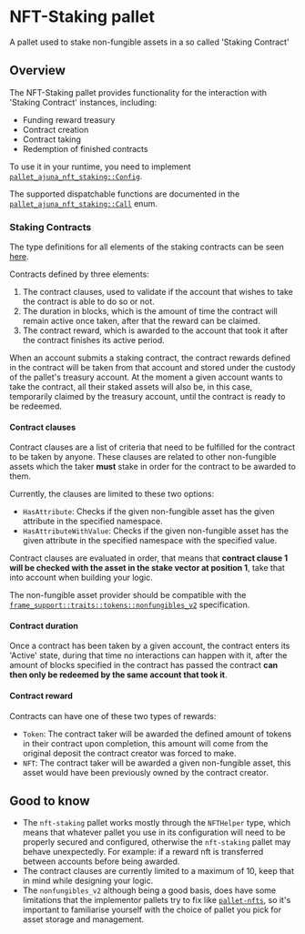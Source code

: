 # NFT-Staking pallet

A pallet used to stake non-fungible assets in a so called 'Staking Contract'

## Overview

The NFT-Staking pallet provides functionality for the interaction with 'Staking Contract' instances, including:

* Funding reward treasury
* Contract creation
* Contract taking
* Redemption of finished contracts

To use it in your runtime, you need to implement [`pallet_ajuna_nft_staking::Config`](https://github.com/ajuna-network/Ajuna/blob/develop/pallets/nft-staking/src/lib.rs#L88).

The supported dispatchable functions are documented in the [`pallet_ajuna_nft_staking::Call`](https://github.com/ajuna-network/Ajuna/blob/develop/pallets/nft-staking/src/lib.rs#L324) enum.

### Staking Contracts

The type definitions for all elements of the staking contracts can be seen [here](https://github.com/ajuna-network/Ajuna/blob/develop/pallets/nft-staking/src/contracts.rs).

Contracts defined by three elements: 

1. The contract clauses, used to validate if the account that wishes to take the contract is able to do so or not.
2. The duration in blocks, which is the amount of time the contract will remain active once taken, after that the reward can be claimed.
3. The contract reward, which is awarded to the account that took it after the contract finishes its active period.

When an account submits a staking contract, the contract rewards defined in the contract will be taken from that account and stored under the custody of the pallet's treasury account. At the moment
a given account wants to take the contract, all their staked assets will also be, in this case, temporarily claimed by the treasury account, until the contract is ready to be redeemed.

#### Contract clauses

Contract clauses are a list of criteria that need to be fulfilled for the contract to be taken by anyone. These clauses are related to other non-fungible assets which
the taker **must** stake in order for the contract to be awarded to them.

Currently, the clauses are limited to these two options:

* `HasAttribute`: Checks if the given non-fungible asset has the given attribute in the specified namespace.
* `HasAttributeWithValue`: Checks if the given non-fungible asset has the given attribute in the specified namespace with the specified value.

Contract clauses are evaluated in order, that means that **contract clause 1 will be checked with the asset in the stake vector at position 1**, take that into account
when building your logic.

The non-fungible asset provider should be compatible with the [`frame_support::traits::tokens::nonfungibles_v2`](https://docs.rs/frame-support/14.0.0/frame_support/traits/tokens/nonfungibles_v2/index.html) specification.

#### Contract duration

Once a contract has been taken by a given account, the contract enters its 'Active' state, during that time no interactions can happen with it, after the amount of blocks specified in the contract 
has passed the contract **can then only be redeemed by the same account that took it**.

#### Contract reward

Contracts can have one of these two types of rewards:

* `Token`: The contract taker will be awarded the defined amount of tokens in their contract upon completion, this amount will come from the original deposit the contract creator was forced to make.
* `NFT`: The contract taker will be awarded a given non-fungible asset, this asset would have been previously owned by the contract creator.

## Good to know

* The `nft-staking` pallet works mostly through the `NFTHelper` type, which means that whatever pallet you use in its configuration will need to be properly secured and configured, otherwise
the `nft-staking` pallet may behave unexpectedly. For example: if a reward nft is transferred between accounts before being awarded.
* The contract clauses are currently limited to a maximum of 10, keep that in mind while designing your logic.
* The `nonfungibles_v2` although being a good basis, does have some limitations that the implementor pallets try to fix like [`pallet-nfts`](https://github.com/paritytech/substrate/tree/polkadot-v0.9.37/frame/nfts),
so it's important to familiarise yourself with the choice of pallet you pick for asset storage and management.

